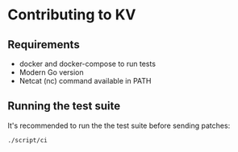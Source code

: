 # Contributing to KV

## Requirements

* docker and docker-compose to run tests
* Modern Go version
* Netcat (nc) command available in PATH

## Running the test suite

It's recommended to run the the test suite before sending patches:

```
./script/ci
```
